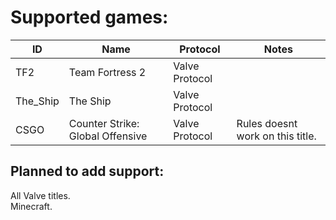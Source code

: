 
# Supported games:
| ID       | Name                             | Protocol       | Notes                            |
|----------|----------------------------------|----------------|----------------------------------|
| TF2      | Team Fortress 2                  | Valve Protocol |                                  |
| The_Ship | The Ship                         | Valve Protocol |                                  |
| CSGO     | Counter Strike: Global Offensive | Valve Protocol | Rules doesnt work on this title. |

## Planned to add support:
All Valve titles.  
Minecraft.
